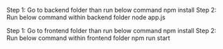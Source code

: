Step 1: Go to backend folder than run below command
		npm install
Step 2: Run below command within backend folder
		node app.js
		
Step 1: Go to frontend folder than run below command
		npm install
Step 2: Run below command within frontend folder
		npm run start